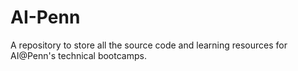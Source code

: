 # AI-Penn
A repository to store all the source code and learning resources for AI@Penn's technical bootcamps.
